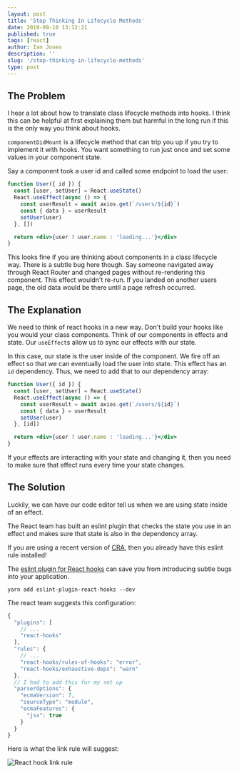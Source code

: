 ```yaml
---
layout: post
title: 'Stop Thinking In Lifecycle Methods'
date: 2019-09-10 13:12:21
published: true
tags: [react]
author: Ian Jones
description: ''
slug: '/stop-thinking-in-lifecycle-methods'
type: post
---
```


## The Problem

I hear a lot about how to translate class lifecycle methods into hooks.
I think this can be helpful at first explaining them but harmful in the
long run if this is the only way you think about hooks.

`componentDidMount` is a lifecycle method that can trip you up if you try to implement it with hooks.
You want something to run just once and set some values in your component state.

Say a component took a user id and called some endpoint to load the user:

```jsx
function User({ id }) {
  const [user, setUser] = React.useState()
  React.useEffect(async () => {
    const userResult = await axios.get(`/users/${id}`)
    const { data } = userResult
    setUser(user)
  }, [])

  return <div>{user ? user.name : 'loading...'}</div>
}
```

This looks fine if you are thinking about components in a class lifecycle way.
There is a subtle bug here though. Say someone navigated away through React Router
and changed pages without re-rendering this component. This effect wouldn't re-run.
If you landed on another users page, the old data would be there until a page refresh occurred.

## The Explanation

We need to think of react hooks in a new way. Don't build your hooks like you would
your class components. Think of our components in effects and state. Our `useEffect`s
allow us to sync our effects with our state.

In this case, our state is the user inside of the component. We fire off an effect
so that we can eventually load the user into state. This effect has an `id` dependency. Thus, we need to
add that to our dependency array:

```jsx
function User({ id }) {
  const [user, setUser] = React.useState()
  React.useEffect(async () => {
    const userResult = await axios.get(`/users/${id}`)
    const { data } = userResult
    setUser(user)
  }, [id])

  return <div>{user ? user.name : 'loading...'}</div>
}
```

If your effects are interacting with your state and changing it, then you need to
make sure that effect runs every time your state changes.

## The Solution

Luckily, we can have our code editor tell us when we are using state inside of an effect.

The React team has built an eslint plugin that checks the state you use in an effect
and makes sure that state is also in the dependency array.

If you are using a recent version of [CRA](https://github.com/facebook/create-react-app),
then you already have this eslint rule installed!

The [eslint plugin for React hooks](https://www.npmjs.com/package/eslint-plugin-react-hooks)
can save you from introducing subtle bugs into your application.

`yarn add eslint-plugin-react-hooks --dev`

The react team suggests this configuration:

```js
{
  "plugins": [
    // ...
    "react-hooks"
  ],
  "rules": {
    // ...
    "react-hooks/rules-of-hooks": "error",
    "react-hooks/exhaustive-deps": "warn"
  },
  // I had to add this for my set up
  "parserOptions": {
    "ecmaVersion": 7,
    "sourceType": "module",
    "ecmaFeatures": {
      "jsx": true
    }
  }
}
```

Here is what the link rule will suggest:

![React hook link rule](./assets/stop-thinking-in-lifecycle-methods/lint-rule.png)
